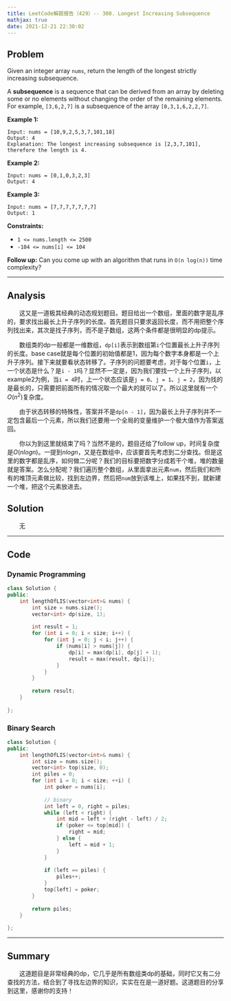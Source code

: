 ```yaml
---
title: LeetCode解题报告（429）-- 300. Longest Increasing Subsequence
mathjax: true
date: 2021-12-21 22:30:02
---
```


## Problem

Given an integer array `nums`, return the length of the longest strictly increasing subsequence.

A **subsequence** is a sequence that can be derived from an array by deleting some or no elements without changing the order of the remaining elements. For example, `[3,6,2,7]` is a subsequence of the array `[0,3,1,6,2,2,7]`.

<!-- more -->

**Example 1:**

```
Input: nums = [10,9,2,5,3,7,101,18]
Output: 4
Explanation: The longest increasing subsequence is [2,3,7,101], therefore the length is 4.
```

**Example 2:**

```
Input: nums = [0,1,0,3,2,3]
Output: 4
```

**Example 3:**

```
Input: nums = [7,7,7,7,7,7,7]
Output: 1
```

**Constraints:**

- `1 <= nums.length <= 2500`
- `-104 <= nums[i] <= 104`

**Follow up:** Can you come up with an algorithm that runs in `O(n log(n))` time complexity?

------

## Analysis

&emsp;&emsp;这又是一道极其经典的动态规划题目。题目给出一个数组，里面的数字是乱序的，要求找出最长上升子序列的长度。首先题目只要求返回长度，而不用把整个序列找出来，其次是找子序列，而不是子数组，这两个条件都是很明显的dp提示。

&emsp;&emsp;数组类的dp一般都是一维数组，`dp[i]`表示到数组第`i`个位置最长上升子序列的长度。base case就是每个位置的初始值都是1，因为每个数字本身都是一个上升子序列。接下来就要看状态转移了。子序列的问题要考虑，对于每个位置`i`，上一个状态是什么？是`i - 1`吗？显然不一定是，因为我们要找一个上升子序列，以example2为例，当`i = 4`时，上一个状态应该是`j = 0`、`j = 1`、`j = 2`，因为找的是最长的，只需要把前面所有的情况取一个最大的就可以了。所以这里就有一个$O(n^2)$复杂度。

&emsp;&emsp;由于状态转移的特殊性，答案并不是`dp[n - 1]`，因为最长上升子序列并不一定包含最后一个元素，所以我们还要用一个全局的变量维护一个极大值作为答案返回。

&emsp;&emsp;你以为到这里就结束了吗？当然不是的，题目还给了follow up，时间复杂度是$O(nlogn)$。一提到$nlogn$，又是在数组中，应该要首先考虑到二分查找。但是这里的数字都是乱序，如何做二分呢？我们的目标要把数字分成若干个堆，堆的数量就是答案。怎么分配呢？我们遍历整个数组，从里面拿出元素`num`，然后我们和所有的堆顶元素做比较，找到左边界，然后把`num`放到该堆上，如果找不到，就新建一个堆，把这个元素放进去。

## Solution

&emsp;&emsp;无

------

## Code

### Dynamic Programming

```c++
class Solution {
public:
    int lengthOfLIS(vector<int>& nums) {
        int size = nums.size();
        vector<int> dp(size, 1);
        
        int result = 1;
        for (int i = 0; i < size; i++) {
            for (int j = 0; j < i; j++) {
                if (nums[i] > nums[j]) {
                    dp[i] = max(dp[i], dp[j] + 1);
                    result = max(result, dp[i]);
                }
            }
        }
        
        return result;
    }
    
};
```

### Binary Search

```c++
class Solution {
public:
    int lengthOfLIS(vector<int>& nums) {
        int size = nums.size();
        vector<int> top(size, 0);
        int piles = 0;
        for (int i = 0; i < size; ++i) {
            int poker = nums[i];
            
            // binary
            int left = 0, right = piles;
            while (left < right) {
                int mid = left + (right - left) / 2;
                if (poker <= top[mid]) {
                    right = mid;
                } else {
                    left = mid + 1;
                }
            }
            
            if (left == piles) {
                piles++;
            }
            top[left] = poker;
        }
        
        return piles;
    }
    
};
```



------

## Summary

&emsp;&emsp;这道题目是非常经典的dp，它几乎是所有数组类dp的基础，同时它又有二分查找的方法，结合到了寻找左边界的知识，实实在在是一道好题。这道题目的分享到这里，感谢你的支持！
